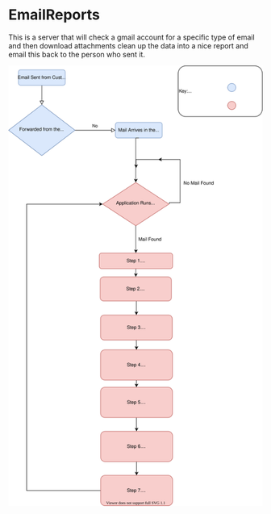 # EmailReports
This is a server that will check a gmail account for a specific type of email and then download attachments clean up the data into a nice report and email this back to the person who sent it.

![Diagram](EmailReport.svg)
